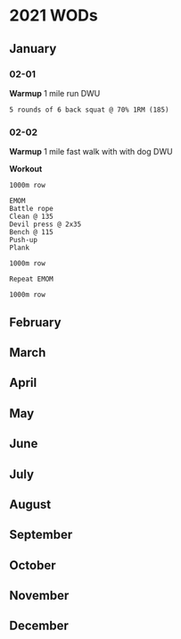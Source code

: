 # 2021 WODs

## January

### 02-01

**Warmup**
1 mile run
DWU

```
5 rounds of 6 back squat @ 70% 1RM (185)
```

### 02-02

**Warmup**
1 mile fast walk with with dog
DWU

**Workout**
```
1000m row

EMOM
Battle rope
Clean @ 135
Devil press @ 2x35
Bench @ 115
Push-up
Plank

1000m row

Repeat EMOM

1000m row

```

## February

## March

## April

## May

## June

## July

## August

## September

## October

## November

## December
